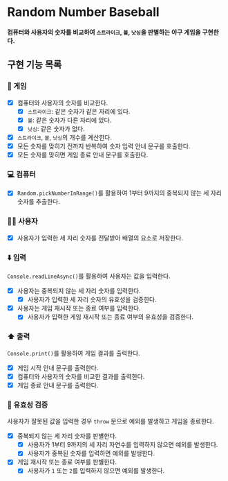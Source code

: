 # Random Number Baseball

<b>컴퓨터와 사용자의 숫자를 비교하여 `스트라이크`, `볼`, `낫싱`을 판별하는 야구 게임을 구현한다.</b>

## 구현 기능 목록

### 🎰 게임

- [x] 컴퓨터와 사용자의 숫자를 비교한다.
  - [x] `스트라이크`: 같은 숫자가 같은 자리에 있다.
  - [x] `볼`: 같은 숫자가 다른 자리에 있다.
  - [x] `낫싱`: 같은 숫자가 없다.
- [x] `스트라이크`, `볼`, `낫싱`의 개수를 계산한다.
- [x] 모든 숫자를 맞히기 전까지 반복하여 숫자 입력 안내 문구를 호출한다.
- [x] 모든 숫자를 맞히면 게임 종료 안내 문구를 호출한다.

### 💻 컴퓨터

- [x] `Random.pickNumberInRange()`를 활용하여 1부터 9까지의 중복되지 않는 세 자리 숫자를 추출한다.

### 🙋‍♀️ 사용자

- [x] 사용자가 입력한 세 자리 숫자를 전달받아 배열의 요소로 저장한다.

### ⬇️ 입력

`Console.readLineAsync()`를 활용하여 사용자는 값을 입력한다.

- [x] 사용자는 중복되지 않는 세 자리 숫자를 입력한다.
  - [x] 사용자가 입력한 세 자리 숫자의 유효성을 검증한다.
- [x] 사용자는 게임 재시작 또는 종료 여부를 입력한다.
  - [x] 사용자가 입력한 게임 재시작 또는 종료 여부의 유효성을 검증한다.

### ⬆️ 출력

`Console.print()`를 활용하여 게임 결과를 출력한다.

- [x] 게임 시작 안내 문구를 출력한다.
- [x] 컴퓨터와 사용자의 숫자를 비교한 결과를 출력한다.
- [x] 게임 종료 안내 문구를 출력한다.

### 🐛 유효성 검증

사용자가 잘못된 값을 입력한 경우 `throw` 문으로 예외를 발생하고 게임을 종료한다.

- [x] 중복되지 않는 세 자리 숫자를 판별한다.
  - [x] 사용자가 1부터 9까지의 세 자리 자연수를 입력하지 않으면 예외를 발생한다.
  - [x] 사용자가 중복된 숫자를 입력하면 예외를 발생한다.
- [x] 게임 재시작 또는 종료 여부를 판별한다.
  - [x] 사용자가 `1` 또는 `2`를 입력하지 않으면 예외를 발생한다.
